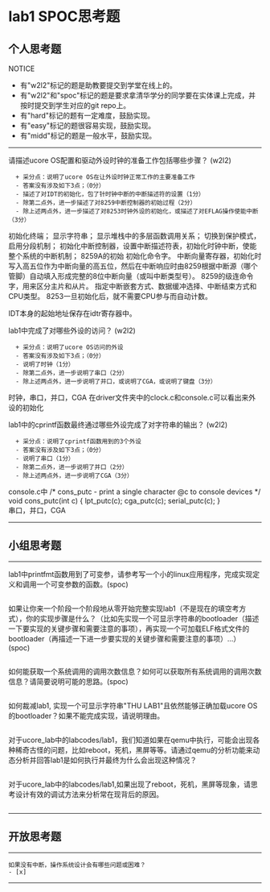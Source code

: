 # lab1 SPOC思考题

## 个人思考题

NOTICE
- 有"w2l2"标记的题是助教要提交到学堂在线上的。
- 有"w2l2"和"spoc"标记的题是要求拿清华学分的同学要在实体课上完成，并按时提交到学生对应的git repo上。
- 有"hard"标记的题有一定难度，鼓励实现。
- 有"easy"标记的题很容易实现，鼓励实现。
- 有"midd"标记的题是一般水平，鼓励实现。
---

请描述ucore OS配置和驱动外设时钟的准备工作包括哪些步骤？ (w2l2)
```
  + 采分点：说明了ucore OS在让外设时钟正常工作的主要准备工作
  - 答案没有涉及如下3点；（0分）
  - 描述了对IDT的初始化，包了针时钟中断的中断描述符的设置（1分）
  - 除第二点外，进一步描述了对8259中断控制器的初始过程（2分）
  - 除上述两点外，进一步描述了对8253时钟外设的初始化，或描述了对EFLAG操作使能中断（3分）
```
初始化终端；
显示字符串；
显示堆栈中的多层函数调用关系；
切换到保护模式，启用分段机制；
初始化中断控制器，设置中断描述符表，初始化时钟中断，使能整个系统的中断机制；
8259A的初始
初始化命令字。
中断向量寄存器，初始化时写入高五位作为中断向量的高五位，然后在中断响应时由8259根据中断源（哪个管脚）自动填入形成完整的8位中断向量（或叫中断类型号）。
8259的级连命令字，用来区分主片和从片。
指定中断嵌套方式、数据缓冲选择、中断结束方式和CPU类型。
8253一旦初始化后，就不需要CPU参与而自动计数。

IDT本身的起始地址保存在idtr寄存器中。


lab1中完成了对哪些外设的访问？ (w2l2)
```
  + 采分点：说明了ucore OS访问的外设
  - 答案没有涉及如下3点；（0分）
  - 说明了时钟（1分）
  - 除第二点外，进一步说明了串口（2分）
  - 除上述两点外，进一步说明了并口，或说明了CGA，或说明了键盘（3分）
```
时钟，串口，并口，CGA
在driver文件夹中的clock.c和console.c可以看出来外设的初始化

lab1中的cprintf函数最终通过哪些外设完成了对字符串的输出？ (w2l2)
```
  + 采分点：说明了cprintf函数用到的3个外设
  - 答案没有涉及如下3点；（0分）
  - 说明了串口（1分）
  - 除第二点外，进一步说明了并口（2分）
  - 除上述两点外，进一步说明了CGA（3分）
``` 
console.c中
/* cons_putc - print a single character @c to console devices */
void
cons_putc(int c) {
    lpt_putc(c);
    cga_putc(c);
    serial_putc(c);
}  
串口，并口，CGA

---

## 小组思考题

---
lab1中printfmt函数用到了可变参，请参考写一个小的linux应用程序，完成实现定义和调用一个可变参数的函数。(spoc)
```
```
如果让你来一个阶段一个阶段地从零开始完整实现lab1（不是现在的填空考方式），你的实现步骤是什么？（比如先实现一个可显示字符串的bootloader（描述一下要实现的关键步骤和需要注意的事项），再实现一个可加载ELF格式文件的bootloader（再描述一下进一步要实现的关键步骤和需要注意的事项）...） (spoc)
```
```
如何能获取一个系统调用的调用次数信息？如何可以获取所有系统调用的调用次数信息？请简要说明可能的思路。(spoc)
```
```
如何裁减lab1, 实现一个可显示字符串"THU LAB1"且依然能够正确加载ucore OS的bootloader？如果不能完成实现，请说明理由。
```
```
对于ucore_lab中的labcodes/lab1，我们知道如果在qemu中执行，可能会出现各种稀奇古怪的问题，比如reboot，死机，黑屏等等。请通过qemu的分析功能来动态分析并回答lab1是如何执行并最终为什么会出现这种情况？
```
```
对于ucore_lab中的labcodes/lab1,如果出现了reboot，死机，黑屏等现象，请思考设计有效的调试方法来分析常在现背后的原因。
```
```
---

## 开放思考题

---
```
如果没有中断，操作系统设计会有哪些问题或困难？
- [x]  
```
>  

---
